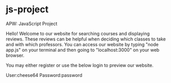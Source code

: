 # js-project
APW: JavaScript Project

Hello! 
Welcome to our website for searching courses and displaying reviews. These reviews can be helpful when deciding which classes to take and with which professors. You can access our website by typing "node app.js" on your terminal and then going to "localhost:3000" on your web browser.

You may either register or use the below login to preview our website.

User:cheese64
Password:password
